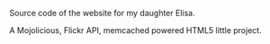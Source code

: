 Source code of the website for my daughter Elisa.

A Mojolicious, Flickr API, memcached powered HTML5 little project.
